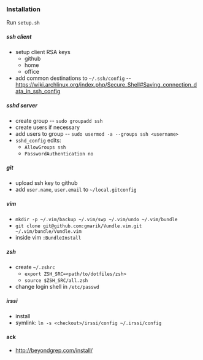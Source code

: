 ### Installation

Run `setup.sh`

##### ssh client
- setup client RSA keys
  - github
  - home
  - office
- add common destinations to `~/.ssh/config` -- https://wiki.archlinux.org/index.php/Secure_Shell#Saving_connection_data_in_ssh_config

##### sshd server
- create group -- `sudo groupadd ssh`
- create users if necessary
- add users to group -- `sudo usermod -a --groups ssh <username>`
- `sshd_config` edits:
  - `AllowGroups ssh`
  - `PasswordAuthentication no`

##### git
- upload ssh key to github
- add `user.name`, `user.email` to `~/local.gitconfig`

##### vim
- `mkdir -p ~/.vim/backup ~/.vim/swp ~/.vim/undo ~/.vim/bundle`
- `git clone git@github.com:gmarik/Vundle.vim.git ~/.vim/bundle/Vundle.vim`
- inside vim `:BundleInstall`

##### zsh
- create `~/.zshrc`
  - `export ZSH_SRC=<path/to/dotfiles/zsh>`
  - `source $ZSH_SRC/all.zsh`
- change login shell in `/etc/passwd`

##### irssi
- install
- symlink: `ln -s <checkout>/irssi/config ~/.irssi/config`


#### ack
- http://beyondgrep.com/install/
